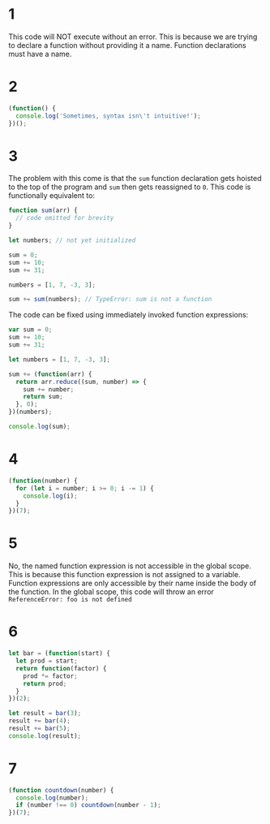 # 1
This code will NOT execute without an error. This is because we are trying to declare a function without providing it a name. Function declarations must have a name.

# 2
```javascript
(function() {
  console.log('Sometimes, syntax isn\'t intuitive!');
})();
```

# 3
The problem with this come is that the `sum` function declaration gets hoisted to the top of the program and `sum` then gets reassigned to `0`. This code is functionally equivalent to:

```javascript
function sum(arr) {
  // code omitted for brevity
}

let numbers; // not yet initialized

sum = 0;
sum += 10;
sum += 31;

numbers = [1, 7, -3, 3];

sum += sum(numbers); // TypeError: sum is not a function
```

The code can be fixed using immediately invoked function expressions:

```javascript
var sum = 0;
sum += 10;
sum += 31;

let numbers = [1, 7, -3, 3];

sum += (function(arr) {
  return arr.reduce((sum, number) => {
    sum += number;
    return sum;
  }, 0);
})(numbers);

console.log(sum);
```

# 4
```javascript
(function(number) {
  for (let i = number; i >= 0; i -= 1) {
    console.log(i);
  }
})(7);
```

# 5
No, the named function expression is not accessible in the global scope. This is because this function expression is not assigned to a variable. Function expressions are only accessible by their name inside the body of the function. In the global scope, this code will throw an error `ReferenceError: foo is not defined`

# 6
```javascript
let bar = (function(start) {
  let prod = start;
  return function(factor) {
    prod *= factor;
    return prod;
  }
})(2);

let result = bar(3);
result += bar(4);
result += bar(5);
console.log(result);
```

# 7
```javascript
(function countdown(number) {
  console.log(number);
  if (number !== 0) countdown(number - 1);
})(7);
```
